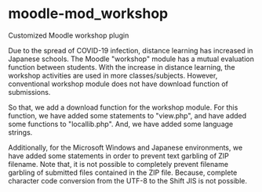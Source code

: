 # moodle-mod_workshop
Customized Moodle workshop plugin

Due to the spread of COVID-19 infection, distance learning has increased in Japanese schools.
The Moodle "workshop" module has a mutual evaluation function between students.
With the increase in distance learning, the workshop activities are  used in more classes/subjects.
However, conventional workshop module does not have download function of submissions.

So that, we add a download function for the workshop module.
For this function, we have added some statements to "view.php", and have added some functions to "locallib.php".
And, we have added some language strings.

Additionally, for the Microsoft Windows and Japanese environments, we have added some statements in order to prevent text garbling of ZIP filename.
Note that, it is not possible to completely prevent filename garbling of submitted files contained in the ZIP file.
Because, complete character code conversion from the UTF-8 to the Shift JIS is not possible.

